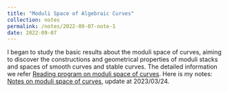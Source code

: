 ```yaml
---
title: "Moduli Space of Algebraic Curves"
collection: notes
permalink: /notes/2022-09-07-note-1
date: 2022-09-07
---
```

I began to study the basic results about the moduli space of curves, aiming to discover the constructions and geometrical properties of moduli stacks and spaces of smooth curves and stable curves. The detailed information we refer [Reading program on moduli space of curves](https://dvlxlwz.github.io/MyBlogs/2022/11/15/Reading-program-on-moduli-space-of-curves/).
Here is my notes: [Notes on moduli space of curves](https://dvlxlwz.github.io/MyBlogs/my_notes/ModuliSpaceCurvesReadingNotes.pdf), update at 2023/03/24.
